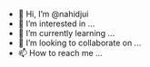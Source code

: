- 👋 Hi, I’m @nahidjui
- 👀 I’m interested in ...
- 🌱 I’m currently learning ...
- 💞️ I’m looking to collaborate on ...
- 📫 How to reach me ...

<!---
nahidjui/nahidjui is a ✨ special ✨ repository because its `README.md` (this file) appears on your GitHub profile.
You can click the Preview link to take a look at your changes.
--->

